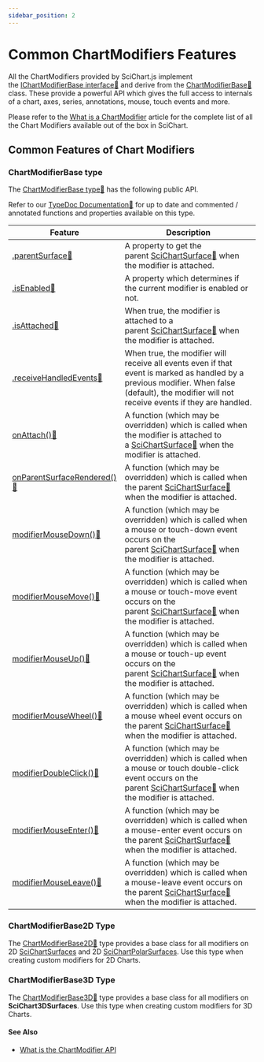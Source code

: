 ```yaml
---
sidebar_position: 2
---
```


# Common ChartModifiers Features

All the ChartModifiers provided by SciChart.js implement the [IChartModifierBase interface:blue_book:](https://www.scichart.com/documentation/js/current/typedoc/interfaces/ichartmodifierbase.html) and derive from the [ChartModifierBase:blue_book:](https://www.scichart.com/documentation/js/current/typedoc/classes/chartmodifierbase.html) class. These provide a powerful API which gives the full access to internals of a chart, axes, series, annotations, mouse, touch events and more.

Please refer to the [What is a ChartModifier](/docs/2d-charts/chart-modifier-api/chart-modifier-api-overview) article for the complete list of all the Chart Modifiers available out of the box in SciChart.

Common Features of Chart Modifiers
----------------------------------

### ChartModifierBase type

The [ChartModifierBase type:blue_book:](https://www.scichart.com/documentation/js/current/typedoc/classes/chartmodifierbase.html) has the following public API.

Refer to our [TypeDoc Documentation:blue_book:](https://www.scichart.com/documentation/js/current/typedoc/index.html) for up to date and commented / annotated functions and properties available on this type.

| **Feature** | **Description** |
|-------------|-----------------|
| [.parentSurface:blue_book:](https://www.scichart.com/documentation/js/current/typedoc/classes/chartmodifierbase.html#parentsurface) | A property to get the parent [SciChartSurface:blue_book:](https://www.scichart.com/documentation/js/current/typedoc/classes/scichartsurface.html) when the modifier is attached. |
| [.isEnabled:blue_book:](https://www.scichart.com/documentation/js/current/typedoc/classes/chartmodifierbase.html#isenabled) | A property which determines if the current modifier is enabled or not. |
| [.isAttached:blue_book:](https://www.scichart.com/documentation/js/current/typedoc/classes/chartmodifierbase.html#isattached) | When true, the modifier is attached to a parent [SciChartSurface:blue_book:](https://www.scichart.com/documentation/js/current/typedoc/classes/scichartsurface.html) when the modifier is attached. |. |
| [.receiveHandledEvents:blue_book:](https://www.scichart.com/documentation/js/current/typedoc/classes/chartmodifierbase.html#receivehandledevents) | When true, the modifier will receive all events even if that event is marked as handled by a previous modifier. When false (default), the modifier will not receive events if they are handled. |
| [onAttach():blue_book:](https://www.scichart.com/documentation/js/current/typedoc/classes/chartmodifierbase.html#onattach) | A function (which may be overridden) which is called when the modifier is attached to a [SciChartSurface:blue_book:](https://www.scichart.com/documentation/js/current/typedoc/classes/scichartsurface.html) when the modifier is attached. |). |
| [onParentSurfaceRendered():blue_book:](https://www.scichart.com/documentation/js/current/typedoc/classes/chartmodifierbase.html#onparentsurfacerendered) | A function (which may be overridden) which is called when the parent [SciChartSurface:blue_book:](https://www.scichart.com/documentation/js/current/typedoc/classes/scichartsurface.html) when the modifier is attached. |)is rendered. |
| [modifierMouseDown():blue_book:](https://www.scichart.com/documentation/js/current/typedoc/classes/chartmodifierbase.html#modifiermousedown) | A function (which may be overridden) which is called when a mouse or touch-down event occurs on the parent [SciChartSurface:blue_book:](https://www.scichart.com/documentation/js/current/typedoc/classes/scichartsurface.html) when the modifier is attached. |). |
| [modifierMouseMove():blue_book:](https://www.scichart.com/documentation/js/current/typedoc/classes/chartmodifierbase.html#modifiermousemove) | A function (which may be overridden) which is called when a mouse or touch-move event occurs on the parent [SciChartSurface:blue_book:](https://www.scichart.com/documentation/js/current/typedoc/classes/scichartsurface.html) when the modifier is attached. |). |
| [modifierMouseUp():blue_book:](https://www.scichart.com/documentation/js/current/typedoc/classes/chartmodifierbase.html#modifiermouseup) | A function (which may be overridden) which is called when a mouse or touch-up event occurs on the parent [SciChartSurface:blue_book:](https://www.scichart.com/documentation/js/current/typedoc/classes/scichartsurface.html) when the modifier is attached. |). |
| [modifierMouseWheel():blue_book:](https://www.scichart.com/documentation/js/current/typedoc/classes/chartmodifierbase.html#modifiermousewheel) | A function (which may be overridden) which is called when a mouse wheel event occurs on the parent [SciChartSurface:blue_book:](https://www.scichart.com/documentation/js/current/typedoc/classes/scichartsurface.html) when the modifier is attached. |). |
| [modifierDoubleClick():blue_book:](https://www.scichart.com/documentation/js/current/typedoc/classes/chartmodifierbase.html#modifierdoubleclick) | A function (which may be overridden) which is called when a mouse or touch double-click event occurs on the parent [SciChartSurface:blue_book:](https://www.scichart.com/documentation/js/current/typedoc/classes/scichartsurface.html) when the modifier is attached. |). |
| [modifierMouseEnter():blue_book:](https://www.scichart.com/documentation/js/current/typedoc/classes/chartmodifierbase.html#modifiermouseenter) | A function (which may be overridden) which is called when a mouse-enter event occurs on the parent [SciChartSurface:blue_book:](https://www.scichart.com/documentation/js/current/typedoc/classes/scichartsurface.html) when the modifier is attached. |). |
| [modifierMouseLeave():blue_book:](https://www.scichart.com/documentation/js/current/typedoc/classes/chartmodifierbase.html#modifiermouseleave) | A function (which may be overridden) which is called when a mouse-leave event occurs on the parent [SciChartSurface:blue_book:](https://www.scichart.com/documentation/js/current/typedoc/classes/scichartsurface.html) when the modifier is attached. |).

### ChartModifierBase2D Type

The [ChartModifierBase2D:blue_book:](https://www.scichart.com/documentation/js/current/typedoc/classes/chartmodifierbase2d.html) type provides a base class for all modifiers on 2D [SciChartSurfaces](/docs/2d-charts/surface/scichart-surface-type-overview) and 2D [SciChartPolarSurfaces](/docs/2d-charts/surface/scichart-polar-surface-type). Use this type when creating custom modifiers for 2D Charts.

### ChartModifierBase3D Type

The [ChartModifierBase3D:blue_book:](https://www.scichart.com/documentation/js/current/typedoc/classes/chartmodifierbase3d.html) type provides a base class for all modifiers on **SciChart3DSurfaces**. Use this type when creating custom modifiers for 3D Charts. 

#### See Also

* [What is the ChartModifier API](/docs/2d-charts/chart-modifier-api/chart-modifier-api-overview)

